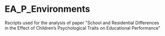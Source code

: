 # EA_P_Environments
Rscripts used for the analysis of paper "School and Residential Differences in the Effect of Children’s Psychological Traits on Educational Performance"
